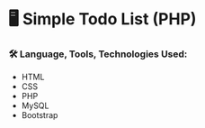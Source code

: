 # :desktop_computer: Simple Todo List (PHP)

### :hammer_and_wrench: Language, Tools, Technologies Used:
- HTML
- CSS
- PHP
- MySQL
- Bootstrap
